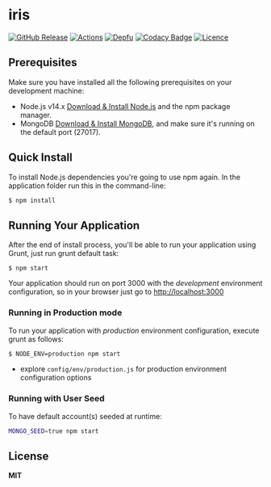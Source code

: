 # iris
[![GitHub Release](https://github-basic-badges.herokuapp.com/release/invercity/iris.svg)](https://github.com/invercity/iris/releases)
[![Actions](https://github.com/invercity/iris/actions/workflows/test.yml/badge.svg)](https://github.com/invercity/iris/actions/workflows/test.yml)
[![Depfu](https://badges.depfu.com/badges/a266632c416c41de678053f6613a83f7/count.svg)](https://depfu.com/github/invercity/iris?project_id=12849)
[![Codacy Badge](https://api.codacy.com/project/badge/Grade/8a4e1f8bbff64518acffcf93ec092a7e)](https://www.codacy.com/manual/andriy.ermolenko/iris?utm_source=github.com&amp;utm_medium=referral&amp;utm_content=invercity/iris&amp;utm_campaign=Badge_Grade)
[![Licence](https://img.shields.io/github/license/invercity/iris)](https://github.com/invercity/iris/blob/master/LICENSE.md)

## Prerequisites
Make sure you have installed all the following prerequisites on your development machine:
* Node.js v14.x [Download & Install Node.js](https://nodejs.org/en/download/) and the npm package manager.
* MongoDB [Download & Install MongoDB](https://www.mongodb.com/try/download/community), and make sure it's running on the default port (27017).

## Quick Install
To install Node.js dependencies you're going to use npm again. In the application folder run this in the command-line:

```bash
$ npm install
```

## Running Your Application
After the end of install process, you'll be able to run your application using Grunt, just run grunt default task:

```
$ npm start
```

Your application should run on port 3000 with the *development* environment configuration, so in your browser just go to [http://localhost:3000](http://localhost:3000)

### Running in Production mode
To run your application with *production* environment configuration, execute grunt as follows:

```bash
$ NODE_ENV=production npm start
```

* explore `config/env/production.js` for production environment configuration options

### Running with User Seed
To have default account(s) seeded at runtime:

```bash
MONGO_SEED=true npm start
```
## License
**MIT**
